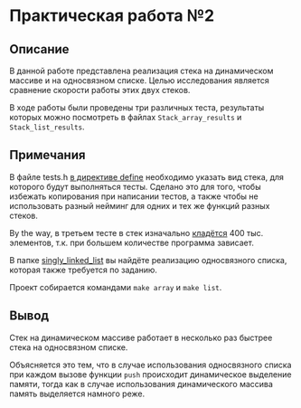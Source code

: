 # **Практическая работа №2**

## **Описание**
В данной работе представлена реализация стека на динамическом массиве и на односвязном списке. Целью исследования является сравнение скорости работы этих двух стеков.

В ходе работы были проведены три различных теста, результаты которых можно посмотреть в файлах `Stack_array_results` и `Stack_list_results`.

## **Примечания**
В файле tests.h [в директиве define](https://github.com/DavidChibukhchian/Algorithms/blob/main/Prac2/source/tests.h#L6) необходимо указать вид стека, для которого будут выполняться тесты.
Сделано это для того, чтобы избежать копирования при написании тестов, а также чтобы не использовать разный нейминг для одних и тех же функций разных стеков.

By the way, в третьем тесте в стек изначально [кладётся](https://github.com/DavidChibukhchian/Algorithms/blob/main/Prac2/source/tests.cpp#L212) 400 тыс. элементов, т.к. при большем количестве программа зависает.

В папке [singly_linked_list](https://github.com/DavidChibukhchian/Algorithms/tree/main/Prac2/source/singly_linked_list) вы найдёте реализацию односвязного списка, которая также требуется по заданию.

Проект собирается командами `make array` и `make list`.

## **Вывод**
Стек на динамическом массиве работает в несколько раз быстрее стека на односвязном списке.

Объясняется это тем, что в случае использования односвязного списка при каждом вызове функции `push` происходит динамическое выделение памяти, тогда как в случае использования динамического массива память выделяется намного реже.